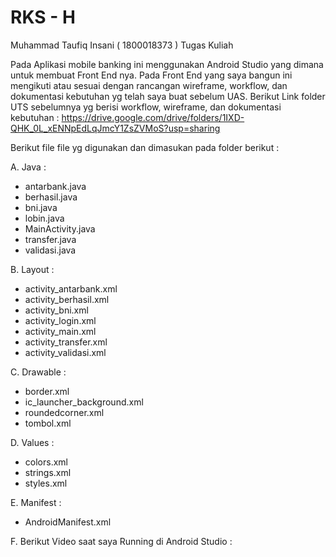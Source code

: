 # RKS - H
Muhammad Taufiq Insani ( 1800018373 ) 
Tugas Kuliah

Pada Aplikasi mobile banking ini menggunakan Android Studio yang dimana untuk membuat Front End nya. Pada Front End yang saya bangun ini mengikuti atau sesuai dengan rancangan wireframe, workflow, dan dokumentasi kebutuhan yg telah saya buat sebelum UAS. Berikut Link folder UTS sebelumnya yg berisi workflow, wireframe, dan dokumentasi kebutuhan : https://drive.google.com/drive/folders/1IXD-QHK_0L_xENNpEdLqJmcY1ZsZVMoS?usp=sharing 

Berikut file file yg digunakan dan dimasukan pada folder berikut :

A. Java : 
  - antarbank.java
  - berhasil.java
  - bni.java
  - lobin.java
  - MainActivity.java
  - transfer.java
  - validasi.java
  
B. Layout : 
  - activity_antarbank.xml
  - activity_berhasil.xml
  - activity_bni.xml
  - activity_login.xml
  - activity_main.xml
  - activity_transfer.xml
  - activity_validasi.xml
  
C. Drawable :
  - border.xml
  - ic_launcher_background.xml
  - roundedcorner.xml
  - tombol.xml 
  
D. Values : 
  - colors.xml
  - strings.xml
  - styles.xml
  
E. Manifest :
  - AndroidManifest.xml

F. Berikut Video saat saya Running di Android Studio :
